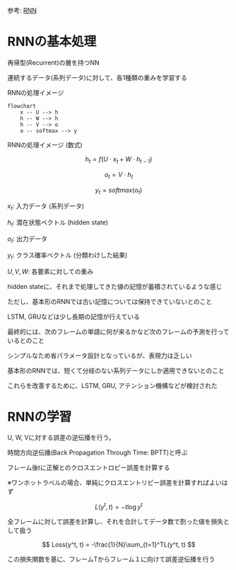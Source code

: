 参考: [RNN](https://cvml-expertguide.net/terms/dl/rnn/)

# RNNの基本処理
再帰型(Recurrent)の層を持つNN

連続するデータ(系列データ)に対して、各1種類の重みを学習する

RNNの処理イメージ
```mermaid
flowchart
    x -- U --> h
    h -- W --> h
    h -- V --> o
    o -- softmax --> y
```

RNNの処理イメージ (数式)

$$ h_t = f(U \cdot x_t + W \cdot h_{t-1}) $$

$$ o_t = V \cdot h_t $$

$$ y_t = softmax(o_t) $$

$x_t$: 入力データ (系列データ)

$h_t$: 潜在状態ベクトル (hidden state)

$o_t$: 出力データ

$y_t$: クラス確率ベクトル (分類わけした結果)

$U, V, W$: 各要素に対しての重み

hidden stateに、それまで処理してきた値の記憶が蓄積されているような感じ

ただし、基本形のRNNでは古い記憶については保持できていないとのこと

LSTM, GRUなどは少し長期の記憶が行えている

最終的には、次のフレームの単語に何が来るかなど次のフレームの予測を行っているとのこと

シンプルなため省パラメータ設計となっているが、表現力は乏しい

基本形のRNNでは、短くて分岐のない系列データにしか適用できないとのこと

これらを改善するために、LSTM, GRU, アテンション機構などが検討された

# RNNの学習
U, W, Vに対する誤差の逆伝播を行う。

時間方向逆伝播(Back Propagation Through Time: BPTT)と呼ぶ

フレーム後tに正解とのクロスエントロピー誤差を計算する

※ワンホットラベルの場合、単純にクロスエントリピー誤差を計算すればよいはず

$$ L(y^t, t) = -t \log{y^t} $$

全フレームに対して誤差を計算し、それを合計してデータ数で割った値を損失として扱う

$$ Loss(y^t, t) = -\frac{1}{N}\sum_{t=1}^TL(y^t, t) $$

この損失関数を基に、フレームTからフレーム１に向けて誤差逆伝播を行う